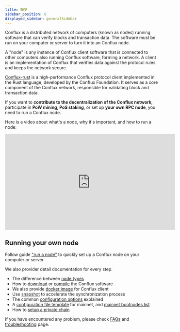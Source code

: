 ```yaml
---
title: 概览
sidebar_position: 0
displayed_sidebar: generalSidebar
---
```


Conflux is a distributed network of computers (known as nodes) running software that can verify blocks and transaction data. The software must be run on your computer or server to turn it into an Conflux node.

A "node" is any instance of Conflux client software that is connected to other computers also running Conflux software, forming a network. A client is an implementation of Conflux that verifies data against the protocol rules and keeps the network secure.

[Conflux-rust](https://github.com/conflux-chain/conflux-rust) is a high-performance Conflux protocol client implemented in the Rust language, developed by the Conflux Foundation. It serves as a core component of the Conflux network, responsible for validating block and transaction data.

If you want to **contribute to the decentralization of the Conflux network**, participate in **PoW mining, PoS staking**, or set up **your own RPC node**, you need to run a Conflux node.

Here is a video about what's a node, why it's important, and how to run a node:

<Tabs>
  <TabItem value="youtube" label="Video source: YouTube">
    <iframe width="560" height="315" src="https://www.youtube.com/embed/ocsbQRkL9fQ?si=wRmI5Aa6Ewfv-BCx" title="YouTube video player" frameborder="0" allow="accelerometer; autoplay; clipboard-write; encrypted-media; gyroscope; picture-in-picture; web-share" allowfullscreen>
    </iframe>
  </TabItem>
</Tabs>

## Running your own node

Follow guide ["run a node"](./run-a-node.md) to quickly set up a Conflux node on your computer or server.

We also provider detail documentation for every step:

- The difference between [node types](./node-types.md)
- How to [download](./advanced-topics/downloading-conflux-client.md) or [compile](./advanced-topics/compiling-conflux-client.md) the Conflux software
- We also provide [docker image](./advanced-topics/downloading-conflux-client#docker) for Conflux client
- Use [snapshot](./snapshot-tool.md) to accelerate the synchronization process
- The common [configuration options](./advanced-topics/node-configuration.md) explained
- A [configuration file template](./advanced-topics/configuration-files.md) for mainnet, and [mainnet bootnodes list](./advanced-topics/official-bootnodes.md)
- How to [setup a private chain](./advanced-topics/running-independent-chain.md)

If you have encountered any problem, please check [FAQs](./nodes-faqs.md) and [troubleshooting](./TroubleShooting) page.
